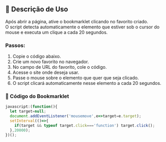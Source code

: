 ## 🧩 Descrição de Uso
Após abrir a página, ative o bookmarklet clicando no favorito criado.  
O script detecta automaticamente o elemento que estiver sob o cursor do mouse e executa um clique a cada 20 segundos.  

### Passos:
1. Copie o código abaixo.  
2. Crie um novo favorito no navegador.  
3. No campo de URL do favorito, cole o código.  
4. Acesse o site onde deseja usar.  
5. Passe o mouse sobre o elemento que quer que seja clicado.  
6. O script clicará automaticamente nesse elemento a cada 20 segundos.  

### 📜 Código do Bookmarklet
```js
javascript:(function(){
  let target=null;
  document.addEventListener('mousemove',e=>target=e.target);
  setInterval(()=>{
    if(target && typeof target.click==='function') target.click();
  },20000);
})();
